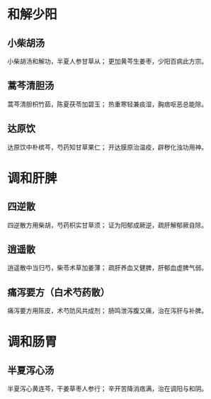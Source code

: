 # 和解少阳
## 小柴胡汤
小柴胡汤和解功，半夏人参甘草从；
更加黄芩生姜枣，少阳百病此方宗。 
## 蒿芩清胆汤
蒿芩清胆枳竹茹，陈夏茯苓加碧玉；
热重寒轻兼痰湿，胸痞呕恶总能除。 
## 达原饮
达原饮中朴槟芩，芍药知甘草果仁；
开达膜原治温疫，辟秽化浊功用神。
# 调和肝脾
## 四逆散
四逆散方用柴胡，芍药枳实甘草须；
证为阳郁成厥逆，疏肝解郁厥自除。
## 逍遥散
逍遥散中当归芍，柴苓术草加姜薄；
疏肝养血又健脾，肝郁血虚脾气弱。
## 痛泻要方（白术芍药散）
痛泻要方用陈皮，术芍防风共成剂；
肠鸣泄泻腹又痛，治在泻肝与补脾。
# 调和肠胃
## 半夏泻心汤
半夏泻心黄连芩，干姜草枣人参行；
辛开苦降消痞满，治在调阳与和阴。

